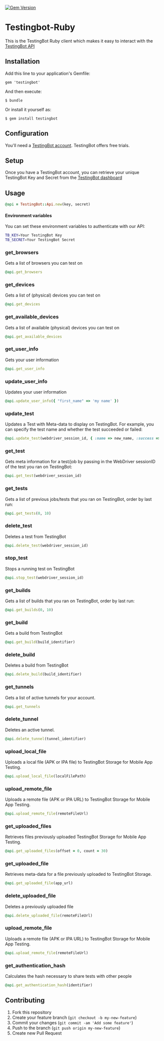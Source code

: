 [![Gem Version](https://badge.fury.io/rb/testingbot.svg)](https://badge.fury.io/rb/testingbot)

# Testingbot-Ruby

This is the TestingBot Ruby client which makes it easy to 
interact with the [TestingBot API](https://testingbot.com/support/api)

## Installation

Add this line to your application's Gemfile:

    gem 'testingbot'

And then execute:

    $ bundle

Or install it yourself as:

    $ gem install testingbot


## Configuration

You'll need a [TestingBot account](https://testingbot.com).  TestingBot offers free trials.

## Setup

Once you have a TestingBot account, you can retrieve your unique TestingBot Key and Secret from the [TestingBot dashboard](https://testingbot.com/members)

## Usage

```ruby
@api = TestingBot::Api.new(key, secret)
```

#### Environment variables
You can set these environment variables to authenticate with our API:

```bash
TB_KEY=Your TestingBot Key
TB_SECRET=Your TestingBot Secret
```

### get_browsers
Gets a list of browsers you can test on

```ruby
@api.get_browsers
```

### get_devices
Gets a list of (physical) devices you can test on

```ruby
@api.get_devices
```

### get_available_devices
Gets a list of available (physical) devices you can test on

```ruby
@api.get_available_devices
```

### get_user_info
Gets your user information

```ruby
@api.get_user_info
```

### update_user_info
Updates your user information

```ruby
@api.update_user_info({ "first_name" => 'my name' })
```

### update_test
Updates a Test with Meta-data to display on TestingBot.
For example, you can specify the test name and whether the test succeeded or failed:

```ruby
@api.update_test(webdriver_session_id, { :name => new_name, :success => true })
```

### get_test
Gets meta information for a test/job by passing in the WebDriver sessionID of the test you ran on TestingBot:

```ruby
@api.get_test(webdriver_session_id)
```

### get_tests
Gets a list of previous jobs/tests that you ran on TestingBot, order by last run:

```ruby
@api.get_tests(0, 10)
```

### delete_test
Deletes a test from TestingBot

```ruby
@api.delete_test(webdriver_session_id)
```

### stop_test
Stops a running test on TestingBot

```ruby
@api.stop_test(webdriver_session_id)
```

### get_builds
Gets a list of builds that you ran on TestingBot, order by last run:

```ruby
@api.get_builds(0, 10)
```

### get_build
Gets a build from TestingBot

```ruby
@api.get_build(build_identifier)
```

### delete_build
Deletes a build from TestingBot

```ruby
@api.delete_build(build_identifier)
```

### get_tunnels
Gets a list of active tunnels for your account.

```ruby
@api.get_tunnels
```

### delete_tunnel
Deletes an active tunnel.

```ruby
@api.delete_tunnel(tunnel_identifier)
```

### upload_local_file
Uploads a local file (APK or IPA file) to TestingBot Storage for Mobile App Testing.

```ruby
@api.upload_local_file(localFilePath)
```

### upload_remote_file
Uploads a remote file (APK or IPA URL) to TestingBot Storage for Mobile App Testing.

```ruby
@api.upload_remote_file(remoteFileUrl)
```

### get_uploaded_files
Retrieves files previously uploaded TestingBot Storage for Mobile App Testing.

```ruby
@api.get_uploaded_files(offset = 0, count = 30)
```

### get_uploaded_file
Retrieves meta-data for a file previously uploaded to TestingBot Storage.

```ruby
@api.get_uploaded_file(app_url)
```

### delete_uploaded_file
Deletes a previously uploaded file

```ruby
@api.delete_uploaded_file(remoteFileUrl)
```

### upload_remote_file
Uploads a remote file (APK or IPA URL) to TestingBot Storage for Mobile App Testing.

```ruby
@api.upload_remote_file(remoteFileUrl)
```

### get_authentication_hash
Calculates the hash necessary to share tests with other people

```ruby
@api.get_authentication_hash(identifier)
```

## Contributing

1. Fork this repository
2. Create your feature branch (`git checkout -b my-new-feature`)
3. Commit your changes (`git commit -am 'Add some feature'`)
4. Push to the branch (`git push origin my-new-feature`)
5. Create new Pull Request

